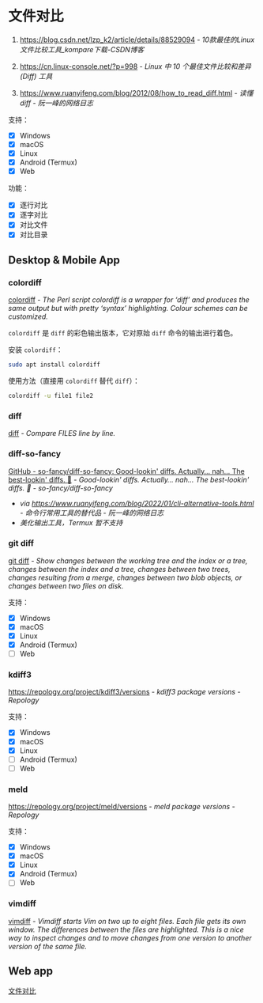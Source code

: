 # 文件对比

1. https://blog.csdn.net/lzp_k2/article/details/88529094 - *10款最佳的Linux文件比较工具_kompare下载-CSDN博客*

2. https://cn.linux-console.net/?p=998 - *Linux 中 10 个最佳文件比较和差异 (Diff) 工具*

3. https://www.ruanyifeng.com/blog/2012/08/how_to_read_diff.html - *读懂diff - 阮一峰的网络日志*

支持：

- [x] Windows
- [x] macOS
- [x] Linux
- [x] Android (Termux)
- [x] Web

功能：

- [x] 逐行对比
- [x] 逐字对比
- [x] 对比文件
- [x] 对比目录

## Desktop & Mobile App

### colordiff

[colordiff](os/mobile/termux.md#colordiff) - *The Perl script colordiff is a wrapper for ‘diff’ and produces the same output but with pretty ‘syntax’ highlighting. Colour schemes can be customized.*

`colordiff` 是 `diff` 的彩色输出版本，它对原始 `diff` 命令的输出进行着色。

安装 `colordiff`：

```bash
sudo apt install colordiff
```

使用方法（直接用 `colordiff` 替代 `diff`）：

```bash
colordiff -u file1 file2
```

### diff

[diff](os/desktop/linux/command.md#diff) - *Compare FILES line by line.*

### diff-so-fancy

[GitHub - so-fancy/diff-so-fancy: Good-lookin' diffs. Actually… nah… The best-lookin' diffs. :tada:](https://github.com/so-fancy/diff-so-fancy#start-of-content) - *Good-lookin&#39; diffs. Actually… nah… The best-lookin&#39; diffs. :tada: - so-fancy/diff-so-fancy*

- _via https://www.ruanyifeng.com/blog/2022/01/cli-alternative-tools.html - *命令行常用工具的替代品 - 阮一峰的网络日志*_
- *美化输出工具，Termux 暂不支持*

### git diff

[git diff](os/tools/developer/git.md#文件差异-diff) - *Show changes between the working tree and the index or a tree, changes between the index and a tree, changes between two trees, changes resulting from a merge, changes between two blob objects, or changes between two files on disk.*

支持：

- [x] Windows
- [x] macOS
- [x] Linux
- [x] Android (Termux)
- [ ] Web

### kdiff3

https://repology.org/project/kdiff3/versions - *kdiff3 package versions - Repology*

支持：

- [x] Windows
- [x] macOS
- [x] Linux
- [ ] Android (Termux)
- [ ] Web

### meld

https://repology.org/project/meld/versions - *meld package versions - Repology*

支持：

- [x] Windows
- [x] macOS
- [x] Linux
- [x] Android (Termux)
- [ ] Web

### vimdiff

[vimdiff](os/tools/developer/editor/vim.md#对比文件) - *Vimdiff starts Vim on two up to eight files.  Each file gets its own window.  The differences between the files are highlighted.  This is a nice way to inspect changes and to move changes from one version to another version of the same file.*

## Web app

[文件对比](os/tools/web-app.md#文件对比)
